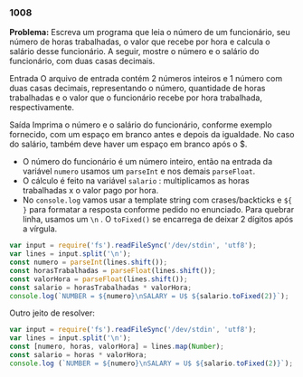 ### 1008

**Problema:** Escreva um programa que leia o número de um funcionário, seu número de horas trabalhadas, o valor que recebe por hora e calcula o salário desse funcionário. A seguir, mostre o número e o salário do funcionário, com duas casas decimais.

Entrada
O arquivo de entrada contém 2 números inteiros e 1 número com duas casas decimais, representando o número, quantidade de horas trabalhadas e o valor que o funcionário recebe por hora trabalhada, respectivamente.

Saída
Imprima o número e o salário do funcionário, conforme exemplo fornecido, com um espaço em branco antes e depois da igualdade. No caso do salário, também deve haver um espaço em branco após o $.

- O número do funcionário é um número inteiro, então na entrada da variável `numero` usamos um `parseInt` e nos demais `parseFloat`.
- O cálculo é feito na variável `salario` : multiplicamos as horas trabalhadas x o valor pago por hora.
- No `console.log` vamos usar a template string com crases/backticks e `${ }` para formatar a resposta conforme pedido no enunciado. Para quebrar linha, usamos um `\n` . O `toFixed()` se encarrega de deixar 2 dígitos após a vírgula.

```jsx
var input = require('fs').readFileSync('/dev/stdin', 'utf8');
var lines = input.split('\n');
const numero = parseInt(lines.shift());
const horasTrabalhadas = parseFloat(lines.shift());
const valorHora = parseFloat(lines.shift());
const salario = horasTrabalhadas * valorHora;
console.log(`NUMBER = ${numero}\nSALARY = U$ ${salario.toFixed(2)}`);
```

Outro jeito de resolver:

```jsx
var input = require('fs').readFileSync('/dev/stdin', 'utf8');
var lines = input.split('\n');
const [numero, horas, valorHora] = lines.map(Number);
const salario = horas * valorHora;
console.log (`NUMBER = ${numero}\nSALARY = U$ ${salario.toFixed(2)}`);
```